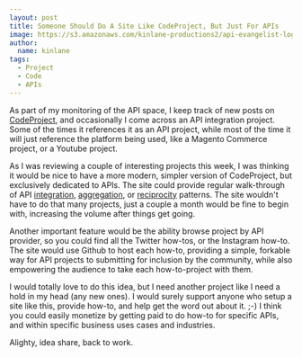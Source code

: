 ```yaml
---
layout: post
title: Someone Should Do A Site Like CodeProject, But Just For APIs
image: https://s3.amazonaws.com/kinlane-productions2/api-evangelist-logos/api-evangelist-butterfly-vertical.png
author:
  name: kinlane
tags:
  - Project
  - Code
  - APIs
---
```

As part of my monitoring of the API space, I keep track of new posts on [CodeProject](http://www.codeproject.com/), and occasionally I come across an API integration project. Some of the times it references it as an API project, while most of the time it will just reference the platform being used, like a Magento Commerce project, or a Youtube project.

As I was reviewing a couple of interesting projects this week, I was thinking it would be nice to have a more modern, simpler version of CodeProject, but exclusively dedicated to APIs. The site could provide regular walk-through of API [integration](http://integration.apievangelist.com/), [aggregation](http://aggregation.apievangelist.com/), or [reciprocity](http://reciprocity.apievangelist.com/) patterns. The site wouldn't have to do that many projects, just a couple a month would be fine to begin with, increasing the volume after things get going. 

Another important feature would be the ability browse project by API provider, so you could find all the Twitter how-tos, or the Instagram how-to. The site would use Github to host each how-to, providing a simple, forkable way for API projects to submitting for inclusion by the community, while also empowering the audience to take each how-to-project with them.

I would totally love to do this idea, but I need another project like I need a hold in my head (any new ones). I would surely support anyone who setup a site like this, provide how-to, and help get the word out about it. ;-) I think you could easily monetize by getting paid to do how-to for specific APIs, and within specific business uses cases and industries. 

Alighty, idea share, back to work.